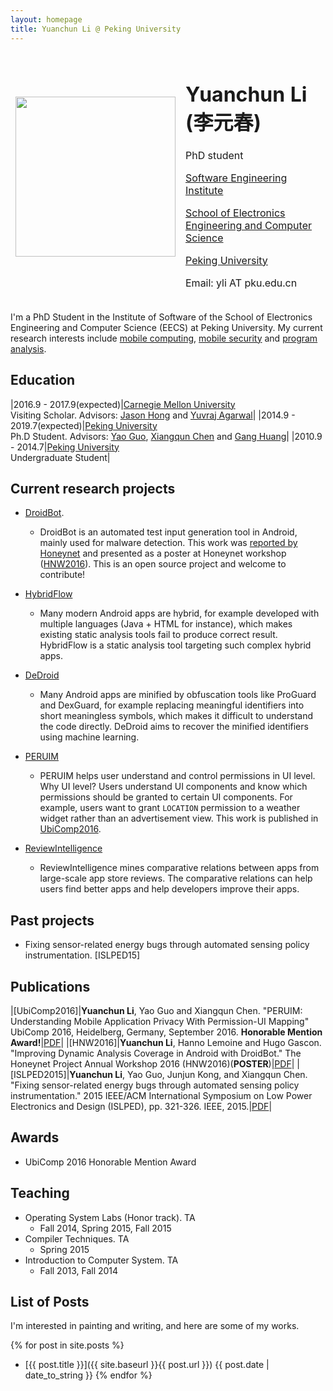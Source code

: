 ```yaml
---
layout: homepage
title: Yuanchun Li @ Peking University
---
```


<table style="border-style:none">
<tbody style="border-style:hidden">
<tr>
  <td><img width="256px" src="{{site.baseurl}}/static/figure/avatar_201603.jpg"></td>
  <td>
    <h1>Yuanchun Li (李元春)</h1>
    <p>PhD student</p>
    <p class="margin-small"><a href="http://www.sei.pku.edu.cn/">Software Engineering Institute</a></p>
    <p class="margin-small"><a href="http://eecs.pku.edu.cn/">School of Electronics Engineering and Computer Science</a></p>
    <p class="margin-small"><a href="http://www.pku.edu.cn/">Peking University</a></p>
    <p>Email: yli AT pku.edu.cn</p>
  </td>

</tr>
</tbody>
</table>

I'm a PhD Student in the Institute of Software of the School of Electronics Engineering and Computer Science (EECS) at Peking University.
My current research interests include
[mobile computing](https://en.wikipedia.org/wiki/Mobile_computing),
[mobile security](https://en.wikipedia.org/wiki/Mobile_security) and
[program analysis](https://en.wikipedia.org/wiki/Program_analysis).

## Education

|2016.9 - 2017.9(expected)|[Carnegie Mellon University](http://www.cmu.edu/)<br>Visiting Scholar. Advisors: [Jason Hong](http://www.cs.cmu.edu/~jasonh/) and [Yuvraj Agarwal](http://www.synergylabs.org/yuvraj/)|
|2014.9 - 2019.7(expected)|[Peking University](http://www.pku.edu.cn/)<br>Ph.D Student. Advisors: [Yao Guo](http://sei.pku.edu.cn/~yaoguo/), [Xiangqun Chen](https://www.coursera.org/instructor/chenxiangqun) and [Gang Huang](http://sei.pku.edu.cn/~huanggang/index_en.htm)|
|2010.9 - 2014.7|[Peking University](http://www.pku.edu.cn/)<br>Undergraduate Student|

## Current research projects

+ [DroidBot](https://github.com/ylimit/droidbot).
    + DroidBot is an automated test input generation tool in Android, mainly used for malware detection.
    This work was [reported by Honeynet](http://honeynet.org/node/1317) and
    presented as a poster at Honeynet workshop ([HNW2016](https://sanantonio2016.honeynet.org/)).
    This is an open source project and welcome to contribute!

+ [HybridFlow](https://github.com/ylimit/HybridFlow)
    + Many modern Android apps are hybrid, for example developed with multiple languages (Java + HTML for instance),
    which makes existing static analysis tools fail to produce correct result.
    HybridFlow is a static analysis tool targeting such complex hybrid apps.

+ [DeDroid](https://github.com/ylimit/DeDroid)
    + Many Android apps are minified by obfuscation tools like ProGuard and DexGuard,
    for example replacing meaningful identifiers into short meaningless symbols,
    which makes it difficult to understand the code directly.
    DeDroid aims to recover the minified identifiers using machine learning.

+ [PERUIM](https://github.com/ylimit/uiAnalysis)
    + PERUIM helps user understand and control permissions in UI level.
    Why UI level? Users understand UI components and know which permissions should be granted to certain UI components.
    For example, users want to grant `LOCATION` permission to a weather widget rather than an advertisement view.
    This work is published in [UbiComp2016](http://ubicomp.org/ubicomp2016/program/program.php).

+ [ReviewIntelligence](https://github.com/ylimit/app-review-search)
    + ReviewIntelligence mines comparative relations between apps from large-scale app store reviews.
    The comparative relations can help users find better apps and help developers improve their apps.

## Past projects

+ Fixing sensor-related energy bugs through automated sensing policy instrumentation. [ISLPED15]

## Publications

|[UbiComp2016]|**Yuanchun Li**, Yao Guo and Xiangqun Chen. "PERUIM: Understanding Mobile Application Privacy With Permission-UI Mapping" UbiComp 2016, Heidelberg, Germany, September 2016. **Honorable Mention Award!**|[PDF]({{site.baseurl}}/static/files/UbiComp2016.pdf)|
|[HNW2016]|**Yuanchun Li**, Hanno Lemoine and Hugo Gascon. "Improving Dynamic Analysis Coverage in Android with DroidBot." The Honeynet Project Annual Workshop 2016 (HNW2016)(**POSTER**)|[PDF]({{site.baseurl}}/static/files/HNW2016.pdf)|
|[ISLPED2015]|**Yuanchun Li**, Yao Guo, Junjun Kong, and Xiangqun Chen. "Fixing sensor-related energy bugs through automated sensing policy instrumentation." 2015 IEEE/ACM International Symposium on Low Power Electronics and Design (ISLPED), pp. 321-326. IEEE, 2015.|[PDF]({{site.baseurl}}/static/files/ISLPED2015.pdf)|

## Awards

+ UbiComp 2016 Honorable Mention Award

## Teaching

* Operating System Labs (Honor track). TA
    * Fall 2014, Spring 2015, Fall 2015
* Compiler Techniques. TA
    * Spring 2015
* Introduction to Computer System. TA
    * Fall 2013, Fall 2014

## List of Posts

I'm interested in painting and writing, and here are some of my works.

{% for post in site.posts %}
+ [{{ post.title }}]({{ site.baseurl }}{{ post.url }}) {{ post.date | date_to_string }}
{% endfor %}